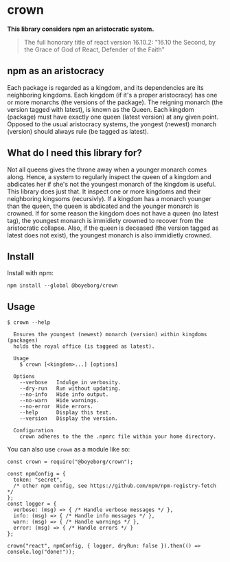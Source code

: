 # crown

**This library considers npm an aristocratic system.**

> The full honorary title of react version 16.10.2: "16.10 the Second, by the
> Grace of God of React, Defender of the Faith"

## npm as an aristocracy

Each package is regarded as a kingdom, and its dependencies are its
neighboring kingdoms. Each kingdom (if it's a proper aristocracy) has one or
more monarchs (the versions of the package). The reigning monarch (the version
tagged with latest), is known as the Queen. Each kingdom (package) must have
exactly one queen (latest version) at any given point. Opposed to the usual
aristocracy systems, the yongest (newest) monarch (version) should always rule
(be tagged as latest).

## What do I need this library for?

Not all queens gives the throne away when a younger monarch comes along. Hence,
a system to regularly inspect the queen of a kingdom and abdicates her if she's
not the youngest monarch of the kingdom is useful. This library does just that.
It inspect one or more kingdoms and their neighboring kingsoms (recursivly).
If a kingdom has a monarch younger than the queen, the queen is abdicated and
the younger monarch is crowned. If for some reason the kingdom does not have a
queen (no latest tag), the youngest monarch is immidiety crowned to recover
from the aristocratic collapse. Also, if the queen is deceased (the version
tagged as latest does not exist), the youngest monarch is also immidietly
crowned.

## Install

Install with npm:

```
npm install --global @boyeborg/crown
```

## Usage

```
$ crown --help

  Ensures the youngest (newest) monarch (version) within kingdoms (packages)
  holds the royal office (is taggeed as latest).

  Usage
    $ crown [<kingdom>...] [options]

  Options
    --verbose   Indulge in verbosity.
    --dry-run   Run without updating.
    --no-info   Hide info output.
    --no-warn   Hide warnings.
    --no-error  Hide errors.
    --help      Display this text.
    --version   Display the version.

  Configuration
    crown adheres to the the .npmrc file within your home directory.
```

You can also use `crown` as a module like so:

```node
const crown = require("@boyeborg/crown");

const npmConfig = {
  token: "secret",
  /* other npm config, see https://github.com/npm/npm-registry-fetch */
};
const logger = {
  verbose: (msg) => { /* Handle verbose messages */ },
  info: (msg) => { /* Handle info messages */ },
  warn: (msg) => { /* Handle warnings */ },
  error: (msg) => { /* Handle errors */ }
};

crown("react", npmConfig, { logger, dryRun: false }).then(() => console.log("done!"));
```
